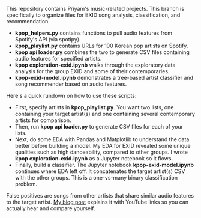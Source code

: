 This repository contains Priyam's music-related projects. This branch is specifically to organize files for EXID song analysis, classification, and recommendation.

* **kpop_helpers.py** contains functions to pull audio features from Spotify's API (via spotipy).
* **kpop_playlist.py** contains URLs for 100 Korean pop artists on Spotify.
* **kpop api loader.py** combines the two to generate CSV files containing audio features for specified artists.
* **kpop exploration-exid.ipynb** walks through the exploratory data analysis for the group EXID and some of their contemporaries.
* **kpop-exid-model.ipynb** demonstrates a tree-based artist classifier and song recommender based on audio features.

Here's a quick rundown on how to use these scripts:
- First, specify artists in **kpop_playlist.py**. You want two lists, one containing your target artist(s) and one containing several contemporary artists for comparison.
- Then, run **kpop api loader.py** to generate CSV files for each of your lists.
- Next, do some EDA with Pandas and Matplotlib to understand the data better before building a model. My EDA for EXID revealed some unique qualities such as high danceability, compared to other groups. I wrote **kpop exploration-exid.ipynb** as a Jupyter notebook so it flows.
- Finally, build a classifier. The Jupyter notebook **kpop-exid-model.ipynb** continues where EDA left off. It concatenates the target artist(s) CSV with the other groups. This is a one-vs-many binary classification problem. 

False positives are songs from other artists that share similar audio features to the target artist. [My blog post](https://yampritelpa.wordpress.com/2019/07/01/project-kpop-classifier-recommender/) explains it with YouTube links so you can actually hear and compare yourself. 
